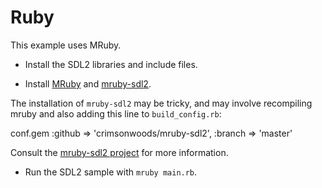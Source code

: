 # Ruby

This example uses MRuby.

* Install the SDL2 libraries and include files.

* Install [MRuby](https://github.com/mruby/mruby) and [mruby-sdl2](https://github.com/crimsonwoods/mruby-sdl2).

The installation of `mruby-sdl2` may be tricky, and may involve recompiling mruby and also adding this line to `build_config.rb`:

  conf.gem :github => 'crimsonwoods/mruby-sdl2', :branch => 'master'

Consult the [mruby-sdl2 project](https://github.com/crimsonwoods/mruby-sdl2) for more information.

* Run the SDL2 sample with `mruby main.rb`.
